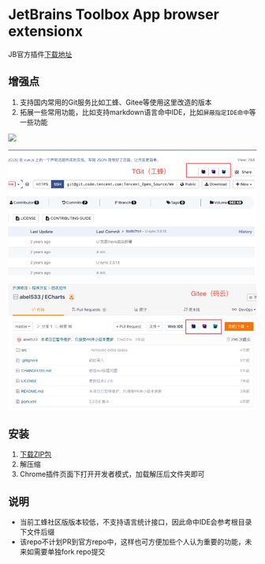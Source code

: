 # JetBrains Toolbox App browser extensionx

JB官方插件[下载地址](https://chrome.google.com/webstore/detail/jetbrains-toolbox-extensi/offnedcbhjldheanlbojaefbfbllddna?utm_source=chrome-ntp-icon)

## 增强点

1. 支持国内常用的Git服务比如工蜂、Gitee等使用这里改造的版本
2. 拓展一些常用功能，比如支持markdown语言命中IDE，比如`屏蔽指定IDE命中`等一些功能

![](./screenshot.gif)

![](./distribution/screenshot2.png)

![](./distribution/screenshot1.png)


## 安装

1. [下载ZIP包](https://github.com/alanhg/toolbox-browser-extensionx/releases/tag/latest)
2. 解压缩
3. Chrome插件页面下打开开发者模式，加载解压后文件夹即可



## 说明

- 当前工蜂社区版版本较低，不支持语言统计接口，因此命中IDE会参考根目录下文件后缀
- 该repo不计划PR到官方repo中，这样也可方便加些个人认为重要的功能，未来如需要单独fork repo提交
